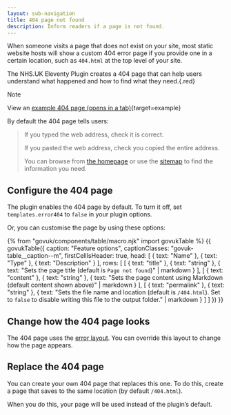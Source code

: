 ```yaml
---
layout: sub-navigation
title: 404 page not found
description: Inform readers if a page is not found.
---
```


When someone visits a page that does not exist on your site, most static website hosts will show a custom 404 error page if you provide one in a certain location, such as `404.html` at the top level of your site.

The NHS.UK Eleventy Plugin creates a 404 page that can help users understand what happened and how to find what they need.{.red}

> [!NOTE]
> View an [example 404 page (opens in a tab)](/example/404){target=example}

By default the 404 page tells users:

> If you typed the web address, check it is correct.
>
> If you pasted the web address, check you copied the entire address.
>
> You can browse from [the homepage](/) or use the [sitemap](/sitemap) to find the information you need.

## Configure the 404 page

The plugin enables the 404 page by default. To turn it off, set `templates.error404` to `false` in your plugin options.

Or, you can customise the page by using these options:

{% from "govuk/components/table/macro.njk" import govukTable %}
{{ govukTable({
  caption: "Feature options",
  captionClasses: "govuk-table__caption--m",
  firstCellIsHeader: true,
  head: [
    { text: "Name" },
    { text: "Type" },
    { text: "Description" }
  ],
  rows: [
    [
      { text: "title" },
      { text: "string" },
      { text: "Sets the page title (default is `Page not found`)" | markdown }
    ],
    [
      { text: "content" },
      { text: "string" },
      { text: "Sets the page content using Markdown (default content shown above)" | markdown }
    ],
    [
      { text: "permalink" },
      { text: "string" },
      { text: "Sets the file name and location (default is `/404.html`). Set to `false` to disable writing this file to the output folder." | markdown }
    ]
  ]
}) }}

## Change how the 404 page looks

The 404 page uses the [error layout](/layouts/error). You can override this layout to change how the page appears.

## Replace the 404 page

You can create your own 404 page that replaces this one. To do this, create a page that saves to the same location (by default `/404.html`).

When you do this, your page will be used instead of the plugin’s default.
